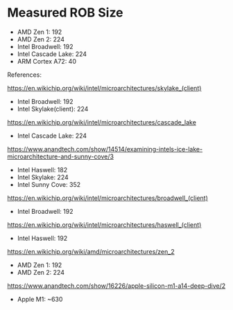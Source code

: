 # Measured ROB Size

- AMD Zen 1: 192
- AMD Zen 2: 224
- Intel Broadwell: 192
- Intel Cascade Lake: 224
- ARM Cortex A72: 40

References:

https://en.wikichip.org/wiki/intel/microarchitectures/skylake_(client)
- Intel Broadwell: 192 
- Intel Skylake(client): 224

https://en.wikichip.org/wiki/intel/microarchitectures/cascade_lake
- Intel Cascade Lake: 224

https://www.anandtech.com/show/14514/examining-intels-ice-lake-microarchitecture-and-sunny-cove/3
- Intel Haswell: 182
- Intel Skylake: 224
- Intel Sunny Cove: 352

https://en.wikichip.org/wiki/intel/microarchitectures/broadwell_(client)
- Intel Broadwell: 192

https://en.wikichip.org/wiki/intel/microarchitectures/haswell_(client)
- Intel Haswell: 192

https://en.wikichip.org/wiki/amd/microarchitectures/zen_2
- AMD Zen 1: 192
- AMD Zen 2: 224

https://www.anandtech.com/show/16226/apple-silicon-m1-a14-deep-dive/2
- Apple M1: ~630